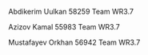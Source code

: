 Abdikerim	Uulkan	58259	Team WR3.7

Azizov	Kamal	55983	Team WR3.7

Mustafayev	Orkhan	56942	Team WR3.7
